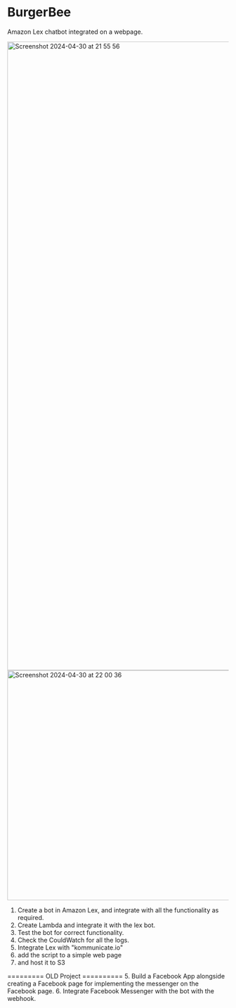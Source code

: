 # BurgerBee
Amazon Lex chatbot integrated on a webpage.

<img width="1430" alt="Screenshot 2024-04-30 at 21 55 56" src="https://github.com/shashanktiple/BurgerBee/assets/23289378/c2092d61-867a-40af-a022-3c7bf05694d6">
<img width="523" alt="Screenshot 2024-04-30 at 22 00 36" src="https://github.com/shashanktiple/BurgerBee/assets/23289378/9029f8cf-7264-4b81-a9a0-b2b8dbffd463">




1. Create a bot in Amazon Lex, and integrate with all the functionality as required.
2. Create Lambda and integrate it with the lex bot.
3. Test the bot for correct functionality.
4. Check the CouldWatch for all the logs.
5. Integrate Lex with "kommunicate.io"
6. add the script to a simple web page
7. and host it to S3





========= OLD Project ==========
5. Build a Facebook App alongside creating a Facebook page for implementing the messenger on the Facebook page.
6. Integrate Facebook Messenger with the bot with the webhook.


